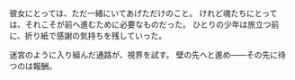 <!-- title: エルドリッチ・ホラー ダンジョンヒント-->

彼女にとっては、ただ一緒にいてあげただけのこと。
けれど魂たちにとっては、それこそが前へ進むために必要なものだった。
ひとりの少年は旅立つ前に、折り紙で感謝の気持ちを残していった。

迷宮のように入り組んだ通路が、視界を試す。
壁の先へと進め――その先に待つのは報酬。

